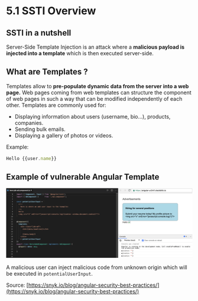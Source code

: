 # 5.1 SSTI Overview

## SSTI in a nutshell

Server-Side Template Injection is an attack where a **malicious payload is injected into a template** which is then executed server-side.

## What are Templates ?

Templates allow to **pre-populate dynamic data from the server into a web page.**
Web pages coming from web templates can structure the component of web pages in such a way that can be modified independently of each other.
Templates are commonly used for:
- Displaying information about users (username, bio...), products, companies.
- Sending bulk emails.
- Displaying a gallery of photos or videos.

Example:

``` typescript
Hello {{user.name}}
```

## Example of vulnerable Angular Template

![template-injection-example](../../assets/template-injection-angular.png)

A malicious user can inject malicious code from unknown origin which will be executed in `potentialUserInput`.

Source: [https://snyk.io/blog/angular-security-best-practices/](https://snyk.io/blog/angular-security-best-practices/)



